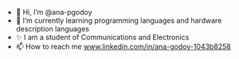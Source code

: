 - 👋 Hi, I’m @ana-pgodoy
- 🌱 I’m currently learning programming languages and hardware description languages
- ✨ I am a student of Communications and Electronics
- 📫 How to reach me www.linkedin.com/in/ana-godoy-1043b8258

<!---
ana-pgodoy/ana-pgodoy is a ✨ special ✨ repository because its `README.md` (this file) appears on your GitHub profile.
You can click the Preview link to take a look at your changes.
--->
